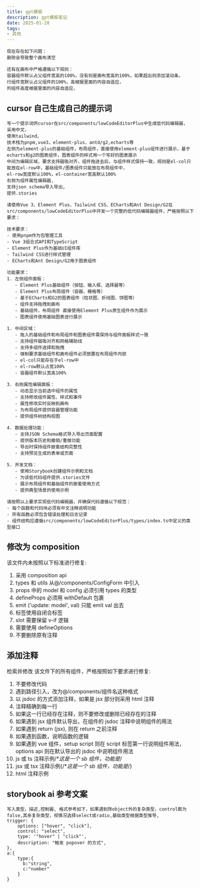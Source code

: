 ```yaml
---
title: gpt模板
description: gpt模板笔记
date: 2025-01-28
tags:
- 其他
---
```

```
现在存在如下问题：
删除会导致整个画布清空

还有在画布中严格遵循以下规则：
容器组件默认占父组件宽高的100%，没有则是画布宽高的100%，如果超出则添加滚动条，
行组件宽默认占父组件的100%，高根据里面的内容自适应，
列组件高度根据里面的内容自适应，
```

## cursor 自己生成自己的提示词
```
写一个提示词供cursor在src/components/lowCodeEditorPlus中生成低代码编辑器，
采用中文，
使用tailwind，
技术栈为pnpm,vue3，element-plus，antd/g2,echarts等
左侧为element-plus的基础组件，布局组件，直接使用element-plus组件进行展示，基于echarts和g2的图表组件，图表组件的样式用一个写好的图表展示
中间为编辑区域，要求支持磁吸对齐，组件拖进去后，与组件样式保持一致，规则是el-col只能放在el-row中，基础组件/图表组件只能放在布局组件中，
el-row宽度默认100%，el-container宽高默认100%
右侧为组件属性编辑器,
支持json schema导入导出,
提供.stories
```

```
请使用Vue 3、Element Plus、Tailwind CSS、ECharts和Ant Design/G2在src/components/lowCodeEditorPlus中开发一个完整的低代码编辑器组件，严格按照以下要求：

技术要求：
- 使用pnpm作为包管理工具
- Vue 3组合式API和TypeScript
- Element Plus作为基础UI组件库
- Tailwind CSS进行样式管理
- ECharts和Ant Design/G2用于图表组件

功能要求：
1. 左侧组件面板：
   - Element Plus基础组件（按钮、输入框、选择器等）
   - Element Plus布局组件（容器、栅格等）
   - 基于ECharts和G2的图表组件（柱状图、折线图、饼图等）
   - 组件支持拖拽到画布
   - 基础组件，布局组件 直接使用Element Plus原生组件作为展示
   - 图表组件使用基础图表进行展示

1. 中间区域：
   - 拖入的基础组件和布局组件和图表组件需保持与组件面板样式一致
   - 支持组件磁吸对齐和网格辅助线
   - 支持多组件选择和拖拽
   - 强制要求基础组件和画布组件必须放置在布局组件内部
   - el-col只能存在于el-row中
   - el-row默认占宽100%
   - 容器组件默认宽高100%

3. 右侧属性编辑面板：
   - 动态显示当前选中组件的属性
   - 支持修改组件属性、样式和事件
   - 属性修改实时反映到画布
   - 为布局组件提供容器管理功能
   - 提供组件树结构视图

4. 数据处理功能：
   - 支持JSON Schema格式导入导出页面配置
   - 提供版本历史和撤销/重做功能
   - 导出时保持组件嵌套结构完整性
   - 支持预览生成的表单或页面

5. 开发文档：
   - 使用Storybook创建组件示例和文档
   - 为该低代码组件提供.stories文件
   - 展示布局组件和基础组件的嵌套使用方式
   - 提供典型场景的使用示例

请按照以上要求实现低代码编辑器，并确保代码遵循以下规范：
- 每个函数和代码块必须有中文注释说明功能
- 所有函数必须包含错误处理和日志记录
- 组件结构应遵循src/components/lowCodeEditorPlus/types/index.ts中定义的类型接口
```
## 修改为 composition
该文件内未按照以下标准进行修复:
1. 采用 composition api
2. types 和 utils 从@/components/ConfigForm 中引入
3. props 中的 model 和 config 必须引用 types 的类型
4. defineProps 必须用 withDefault 包裹
5. emit ('update: model', val) 只能 emit val 出去
6. 标签使用自闭合标签
7. slot 需要保留 v-if 逻辑
8. 需要使用 defineOptions
9. 不要删除原有注释

## 添加注释
检索并修改 该文件下的所有组件，严格按照如下要求进行修复:
1. 不要修改代码
2. 遇到路径引入，改为@/components/组件名这种格式
3. 以 jsdoc 的方式添加注释，如果是 jsx 部分则采用 html 注释
4. 注释精确到每一行
5. 如果这一行已经存在注释，则不要修改或删除已经存在的注释
6. 如果遇到 jsx 组件默认导出，在组件的 jsdoc 注释中说明组件的用法
7. 如果遇到 return (jsx), 则在 return 之前注释
8. 如果遇到函数，说明函数的逻辑
9. 如果遇到 vue 组件，setup script 则在 script 标签第一行说明组件用法，options api 则在默认导出的 jsdoc 中说明组件用法
10. js 或 ts 注释示例/**这是一个 sb 组件，功能是*/
11. jsx 或 tsx 注释示例{/**这是一个 sb 组件，功能是*/}
12. html 注释示例<!-- 日历组件 -->
## storybook ai 参考文案
```text
写入类型，描述,控制器, 格式参考如下，如果遇到除object外的复杂类型，control都为false,其余复杂类型，视情况选择select或radio,基础类型根据类型推导,
trigger: {
	options: ["hover", "click"],
	control: "select",
	type: '"hover" | "click"',
	description: "触发 popover 的方式",
},
a:{
	type:{
	  b:"string",
	  c:"number"
	}
}
```
